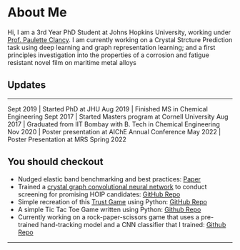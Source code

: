 # About Me

Hi, I am a 3rd Year PhD Student at Johns Hopkins University, working under [Prof. Paulette Clancy](https://clancygroup.wse.jhu.edu/). I am currently working on a Crystal Strcture Prediction task using deep learning and graph representation learning; and a first principles investigation into the properties of a corrosion and fatigue resistant novel film on maritime metal alloys

## Updates

* * *

Sept 2019 | Started PhD at JHU
Aug 2019 | Finished MS in Chemical Engineering
Sept 2017 | Started Masters program at Cornell University
Aug 2017 | Graduated from IIT Bombay with B. Tech in Chemical Engineering
Nov 2020 | Poster presentation at AIChE Annual Conference
May 2022 | Poster Presentation at MRS Spring 2022

## You should checkout

* Nudged elastic band benchmarking and best practices: [Paper](https://doi.org/10.1021/acs.jctc.1c00926)
* Trained a [crystal graph convolutional neural network](https://arxiv.org/abs/1710.10324) to conduct screening for promising HOIP candidates: [GitHub Repo](https://github.com/sh-divya/cgcnn_hoip)
* Simple recreation of this [Trust Game](https://ncase.me/trust/) using Python: [GitHub Repo](https://github.com/sh-divya/Trust_Game)
* A simple Tic Tac Toe Game written using Python: [Github Repo](https://github.com/sh-divya/Tic_Tac_Toe)
* Currently working on a rock-paper-scissors game that uses a pre-trained hand-tracking model and a CNN classifier that I trained: [Github Repo](https://github.com/sh-divya/boulder_parchment_shears)

* * *
